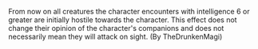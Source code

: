 From now on all creatures the character encounters with intelligence 6 or greater are initially hostile towards the character. This effect does not change their opinion of the character's companions and does not necessarily mean they will attack on sight. (By TheDrunkenMagi)